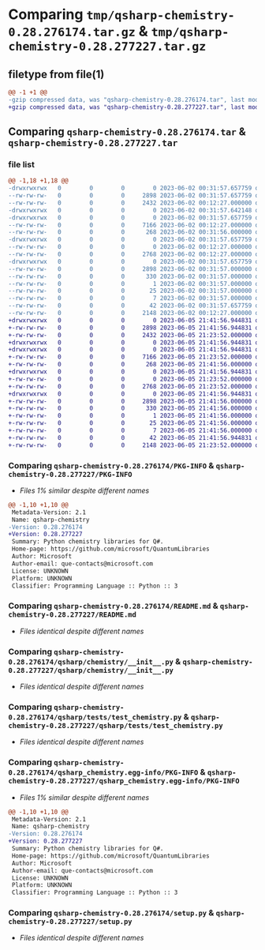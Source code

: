 # Comparing `tmp/qsharp-chemistry-0.28.276174.tar.gz` & `tmp/qsharp-chemistry-0.28.277227.tar.gz`

## filetype from file(1)

```diff
@@ -1 +1 @@
-gzip compressed data, was "qsharp-chemistry-0.28.276174.tar", last modified: Fri Jun  2 00:31:57 2023, max compression
+gzip compressed data, was "qsharp-chemistry-0.28.277227.tar", last modified: Mon Jun  5 21:41:56 2023, max compression
```

## Comparing `qsharp-chemistry-0.28.276174.tar` & `qsharp-chemistry-0.28.277227.tar`

### file list

```diff
@@ -1,18 +1,18 @@
-drwxrwxrwx   0        0        0        0 2023-06-02 00:31:57.657759 qsharp-chemistry-0.28.276174/
--rw-rw-rw-   0        0        0     2898 2023-06-02 00:31:57.657759 qsharp-chemistry-0.28.276174/PKG-INFO
--rw-rw-rw-   0        0        0     2432 2023-06-02 00:12:27.000000 qsharp-chemistry-0.28.276174/README.md
-drwxrwxrwx   0        0        0        0 2023-06-02 00:31:57.642148 qsharp-chemistry-0.28.276174/qsharp/
-drwxrwxrwx   0        0        0        0 2023-06-02 00:31:57.657759 qsharp-chemistry-0.28.276174/qsharp/chemistry/
--rw-rw-rw-   0        0        0     7166 2023-06-02 00:12:27.000000 qsharp-chemistry-0.28.276174/qsharp/chemistry/__init__.py
--rw-rw-rw-   0        0        0      268 2023-06-02 00:31:56.000000 qsharp-chemistry-0.28.276174/qsharp/chemistry/version.py
-drwxrwxrwx   0        0        0        0 2023-06-02 00:31:57.657759 qsharp-chemistry-0.28.276174/qsharp/tests/
--rw-rw-rw-   0        0        0        0 2023-06-02 00:12:27.000000 qsharp-chemistry-0.28.276174/qsharp/tests/__init__.py
--rw-rw-rw-   0        0        0     2768 2023-06-02 00:12:27.000000 qsharp-chemistry-0.28.276174/qsharp/tests/test_chemistry.py
-drwxrwxrwx   0        0        0        0 2023-06-02 00:31:57.657759 qsharp-chemistry-0.28.276174/qsharp_chemistry.egg-info/
--rw-rw-rw-   0        0        0     2898 2023-06-02 00:31:57.000000 qsharp-chemistry-0.28.276174/qsharp_chemistry.egg-info/PKG-INFO
--rw-rw-rw-   0        0        0      330 2023-06-02 00:31:57.000000 qsharp-chemistry-0.28.276174/qsharp_chemistry.egg-info/SOURCES.txt
--rw-rw-rw-   0        0        0        1 2023-06-02 00:31:57.000000 qsharp-chemistry-0.28.276174/qsharp_chemistry.egg-info/dependency_links.txt
--rw-rw-rw-   0        0        0       25 2023-06-02 00:31:57.000000 qsharp-chemistry-0.28.276174/qsharp_chemistry.egg-info/requires.txt
--rw-rw-rw-   0        0        0        7 2023-06-02 00:31:57.000000 qsharp-chemistry-0.28.276174/qsharp_chemistry.egg-info/top_level.txt
--rw-rw-rw-   0        0        0       42 2023-06-02 00:31:57.657759 qsharp-chemistry-0.28.276174/setup.cfg
--rw-rw-rw-   0        0        0     2148 2023-06-02 00:12:27.000000 qsharp-chemistry-0.28.276174/setup.py
+drwxrwxrwx   0        0        0        0 2023-06-05 21:41:56.944831 qsharp-chemistry-0.28.277227/
+-rw-rw-rw-   0        0        0     2898 2023-06-05 21:41:56.944831 qsharp-chemistry-0.28.277227/PKG-INFO
+-rw-rw-rw-   0        0        0     2432 2023-06-05 21:23:52.000000 qsharp-chemistry-0.28.277227/README.md
+drwxrwxrwx   0        0        0        0 2023-06-05 21:41:56.944831 qsharp-chemistry-0.28.277227/qsharp/
+drwxrwxrwx   0        0        0        0 2023-06-05 21:41:56.944831 qsharp-chemistry-0.28.277227/qsharp/chemistry/
+-rw-rw-rw-   0        0        0     7166 2023-06-05 21:23:52.000000 qsharp-chemistry-0.28.277227/qsharp/chemistry/__init__.py
+-rw-rw-rw-   0        0        0      268 2023-06-05 21:41:56.000000 qsharp-chemistry-0.28.277227/qsharp/chemistry/version.py
+drwxrwxrwx   0        0        0        0 2023-06-05 21:41:56.944831 qsharp-chemistry-0.28.277227/qsharp/tests/
+-rw-rw-rw-   0        0        0        0 2023-06-05 21:23:52.000000 qsharp-chemistry-0.28.277227/qsharp/tests/__init__.py
+-rw-rw-rw-   0        0        0     2768 2023-06-05 21:23:52.000000 qsharp-chemistry-0.28.277227/qsharp/tests/test_chemistry.py
+drwxrwxrwx   0        0        0        0 2023-06-05 21:41:56.944831 qsharp-chemistry-0.28.277227/qsharp_chemistry.egg-info/
+-rw-rw-rw-   0        0        0     2898 2023-06-05 21:41:56.000000 qsharp-chemistry-0.28.277227/qsharp_chemistry.egg-info/PKG-INFO
+-rw-rw-rw-   0        0        0      330 2023-06-05 21:41:56.000000 qsharp-chemistry-0.28.277227/qsharp_chemistry.egg-info/SOURCES.txt
+-rw-rw-rw-   0        0        0        1 2023-06-05 21:41:56.000000 qsharp-chemistry-0.28.277227/qsharp_chemistry.egg-info/dependency_links.txt
+-rw-rw-rw-   0        0        0       25 2023-06-05 21:41:56.000000 qsharp-chemistry-0.28.277227/qsharp_chemistry.egg-info/requires.txt
+-rw-rw-rw-   0        0        0        7 2023-06-05 21:41:56.000000 qsharp-chemistry-0.28.277227/qsharp_chemistry.egg-info/top_level.txt
+-rw-rw-rw-   0        0        0       42 2023-06-05 21:41:56.944831 qsharp-chemistry-0.28.277227/setup.cfg
+-rw-rw-rw-   0        0        0     2148 2023-06-05 21:23:52.000000 qsharp-chemistry-0.28.277227/setup.py
```

### Comparing `qsharp-chemistry-0.28.276174/PKG-INFO` & `qsharp-chemistry-0.28.277227/PKG-INFO`

 * *Files 1% similar despite different names*

```diff
@@ -1,10 +1,10 @@
 Metadata-Version: 2.1
 Name: qsharp-chemistry
-Version: 0.28.276174
+Version: 0.28.277227
 Summary: Python chemistry libraries for Q#.
 Home-page: https://github.com/microsoft/QuantumLibraries
 Author: Microsoft
 Author-email: que-contacts@microsoft.com
 License: UNKNOWN
 Platform: UNKNOWN
 Classifier: Programming Language :: Python :: 3
```

### Comparing `qsharp-chemistry-0.28.276174/README.md` & `qsharp-chemistry-0.28.277227/README.md`

 * *Files identical despite different names*

### Comparing `qsharp-chemistry-0.28.276174/qsharp/chemistry/__init__.py` & `qsharp-chemistry-0.28.277227/qsharp/chemistry/__init__.py`

 * *Files identical despite different names*

### Comparing `qsharp-chemistry-0.28.276174/qsharp/tests/test_chemistry.py` & `qsharp-chemistry-0.28.277227/qsharp/tests/test_chemistry.py`

 * *Files identical despite different names*

### Comparing `qsharp-chemistry-0.28.276174/qsharp_chemistry.egg-info/PKG-INFO` & `qsharp-chemistry-0.28.277227/qsharp_chemistry.egg-info/PKG-INFO`

 * *Files 1% similar despite different names*

```diff
@@ -1,10 +1,10 @@
 Metadata-Version: 2.1
 Name: qsharp-chemistry
-Version: 0.28.276174
+Version: 0.28.277227
 Summary: Python chemistry libraries for Q#.
 Home-page: https://github.com/microsoft/QuantumLibraries
 Author: Microsoft
 Author-email: que-contacts@microsoft.com
 License: UNKNOWN
 Platform: UNKNOWN
 Classifier: Programming Language :: Python :: 3
```

### Comparing `qsharp-chemistry-0.28.276174/setup.py` & `qsharp-chemistry-0.28.277227/setup.py`

 * *Files identical despite different names*

